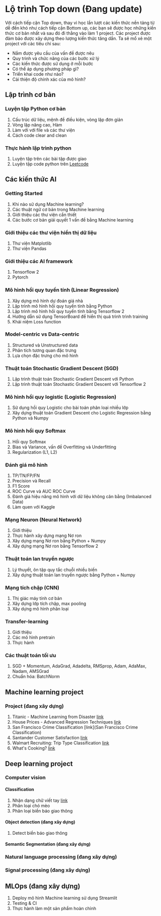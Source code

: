 # Lộ trình Top down (Đang update)
Với cách tiếp cận Top down, thay vì học lần lượt các kiến thức nền tảng từ dễ đến khó như cách tiếp cận Bottom up, các bạn sẽ được học những kiến thức cơ bản nhất và sau đó đi thằng vào làm 1 project. Các project được đảm bảo được xây dựng theo lượng kiến thức tăng dần. Ta sẽ mổ xẻ một project với các tiêu chí sau:
* Nắm được yêu cầu của vấn đề được nêu
* Quy trình và chức năng của các bước xử lý
* Các kiến thức được sử dụng ở mỗi bước
* Có thể áp dụng phương pháp gì?
* Triển khai code như nào?
* Cải thiện độ chính xác của mô hình?

## Lập trình cơ bản

### Luyện tập Python cơ bản
1. Cấu trúc dữ liệu, mệnh đề điều kiện, vòng lặp đơn giản
2. Vòng lặp nâng cao, Hàm
3. Làm với với file và các thư viện
4. Cách code clear and clean

### Thực hành lập trình python
1. Luyện tập trên các bài tập được giao
2. Luyện tập code python trên [Leetcode](https://leetcode.com/)

## Các kiến thức AI

### Getting Started
1. Khi nào sử dụng Machine learning?
2. Các thuật ngữ cơ bản trong Machine learning
3. Giới thiệu các thư viện cần thiết
4. Các bước cơ bản giải quyết 1 vấn đề bằng Machine learning

### Giới thiệu các thư viện hiển thị dữ liệu
1. Thư viện Matplotlib
2. Thư viện Pandas

### Giới thiệu các AI framework
1. Tensorflow 2
2. Pytorch

### Mô hình hồi quy tuyến tính (Linear Regression)
1. Xây dựng mô hình dự đoán giá nhà
2. Lập trình mô hình hồi quy tuyến tính bằng Python
3. Lập trình mô hình hồi quy tuyến tính bằng Tensorflow 2
4. Hướng dẫn sử dụng TensorBoard để hiển thị quá trình trình training
5. Khái niệm Loss function

### Model-centric vs Data-centric
1. Structured và Unstructured data
2. Phân tích tương quan đặc trưng
3. Lựa chọn đặc trưng cho mô hình

### Thuật toán Stochastic Gradient Descent (SGD)
1. Lập trình thuật toán Stochastic Gradient Descent với Python
2. Lập trình thuật toán Stochastic Gradient Descent với Tensorflow 2

### Mô hình hồi quy logistic (Logistic Regression)
1. Sử dụng hồi quy Logistic cho bài toán phân loại nhiều lớp
2. Xây dựng thuật toán Gradient Descent cho Logistic Regression bằng Python và Numpy

### Mô hình hồi quy Softmax
1. Hồi quy Softmax
2. Bias và Variance, vấn đề Overfitting và Underfitting
3. Regularization (L1, L2)

### Đánh giá mô hình
1. TP/TN/FP/FN
2. Precision và Recall
3. F1 Score
4. ROC Curve và AUC ROC Curve
5. Đánh giá hiệu năng mô hình với dữ liệu không cân bằng (Imbalanced Data)
6. Làm quen với Kaggle

### Mạng Neuron (Neural Network)
1. Giới thiệu
2. Thực hành xây dựng mạng Nơ ron
3. Xây dựng mạng Nơ ron bằng Python + Numpy
4. Xây dựng mạng Nơ ron bằng Tensorflow 2

### Thuật toán lan truyền ngược
1. Lý thuyết, ôn tập quy tắc chuỗi nhiều biến
2. Xây dựng thuật toán lan truyền ngược bằng Python + Numpy

### Mạng tích chập (CNN)
1. Thị giác máy tính cơ bản
2. Xây dựng lớp tích chập, max pooling
3. Xây dựng mô hình phân loại

### Transfer-learning
1. Giới thiệu
2. Các mô hình pretrain
3. Thực hành

### Các thuật toán tối ưu
1. SGD + Momentum, AdaGrad, Adadelta, RMSprop, Adam, AdaMax, Nadam, AMSGrad
2. Chuẩn hóa: BatchNorm


## Machine learning project

### Project (đang xây dựng)
1. Titanic - Machine Learning from Disaster [link](https://www.kaggle.com/c/titanic)
2. House Prices - Advanced Regression Techniques [link](https://www.kaggle.com/c/house-prices-advanced-regression-techniques)
3. San Francisco Crime Classification [link](San Francisco Crime Classification)
4. Santander Customer Satisfaction [link](https://www.kaggle.com/c/santander-customer-satisfaction)
5. Walmart Recruiting: Trip Type Classification [link](https://www.kaggle.com/c/walmart-recruiting-trip-type-classification)
6. What's Cooking? [link](https://www.kaggle.com/c/whats-cooking)

## Deep learning project

### Computer vision

#### Classification
1. Nhận dạng chữ viết tay [link](https://www.kaggle.com/c/digit-recognizer)
2. Phân loại chó mèo
3. Phân loại biển báo giao thông

#### Object detection (đang xây dựng)
1. Detect biển báo giao thông

#### Semantic Segmentation (đang xây dựng)

### Natural language processing (đang xây dựng)

### Signal processing (đang xây dựng)

## MLOps (đang xây dựng)
1. Deploy mô hình Machine learning sử dụng Streamlit
2. Testing & CI
3. Thực hành làm một sản phẩm hoàn chỉnh
